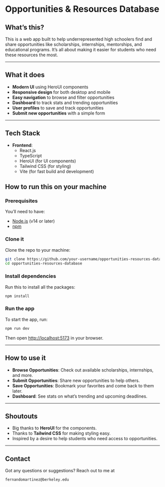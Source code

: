 # Opportunities & Resources Database

## What’s this?
This is a web app built to help underrepresented high schoolers find and share opportunities like scholarships, internships, mentorships, and educational programs. It’s all about making it easier for students who need these resources the most.


---

## What it does
- **Modern UI** using HeroUI components
- **Responsive design** for both desktop and mobile
- **Easy navigation** to browse and filter opportunities
- **Dashboard** to track stats and trending opportunities
- **User profiles** to save and track opportunities
- **Submit new opportunities** with a simple form

---

## Tech Stack
- **Frontend**: 
  - React.js
  - TypeScript
  - HeroUI (for UI components)
  - Tailwind CSS (for styling)
  - Vite (for fast build and development)

## How to run this on your machine

### Prerequisites
You’ll need to have:
- [Node.js](https://nodejs.org/) (v14 or later)
- [npm](https://npmjs.com/)

### Clone it
Clone the repo to your machine:
```bash
git clone https://github.com/your-username/opportunities-resources-database.git
cd opportunities-resources-database
```

### Install dependencies
Run this to install all the packages:
```bash
npm install
```

### Run the app
To start the app, run:
```bash
npm run dev
```
Then open [http://localhost:5173](http://localhost:5173) in your browser.

---

## How to use it

- **Browse Opportunities**: Check out available scholarships, internships, and more.
- **Submit Opportunities**: Share new opportunities to help others.
- **Save Opportunities**: Bookmark your favorites and come back to them later.
- **Dashboard**: See stats on what’s trending and upcoming deadlines.

---

## Shoutouts
- Big thanks to **HeroUI** for the components.
- Thanks to **Tailwind CSS** for making styling easy.
- Inspired by a desire to help students who need access to opportunities.

---

## Contact
Got any questions or suggestions? Reach out to me at 
```
fernandomartinez@berkeley.edu
